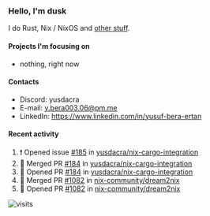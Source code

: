 ### Hello, I'm dusk

I do Rust, Nix / NixOS and [other stuff](https://gaze.systems/).

#### Projects I'm focusing on

- nothing, right now

#### Contacts

- Discord: yusdacra
- E-mail: y.bera003.06@pm.me
- LinkedIn: https://www.linkedin.com/in/yusuf-bera-ertan

#### Recent activity

<!--START_SECTION:activity-->
1. ❗ Opened issue [#185](https://github.com/yusdacra/nix-cargo-integration/issues/185) in [yusdacra/nix-cargo-integration](https://github.com/yusdacra/nix-cargo-integration)
2. 🎉 Merged PR [#184](https://github.com/yusdacra/nix-cargo-integration/pull/184) in [yusdacra/nix-cargo-integration](https://github.com/yusdacra/nix-cargo-integration)
3. 💪 Opened PR [#184](https://github.com/yusdacra/nix-cargo-integration/pull/184) in [yusdacra/nix-cargo-integration](https://github.com/yusdacra/nix-cargo-integration)
4. 🎉 Merged PR [#1082](https://github.com/nix-community/dream2nix/pull/1082) in [nix-community/dream2nix](https://github.com/nix-community/dream2nix)
5. 💪 Opened PR [#1082](https://github.com/nix-community/dream2nix/pull/1082) in [nix-community/dream2nix](https://github.com/nix-community/dream2nix)
<!--END_SECTION:activity-->



![visits](https://count.getloli.com/@yusdacragithub?name=yusdacragithub&theme=booru-lewd&padding=5&offset=0&align=center&scale=1&pixelated=1&darkmode=0)
